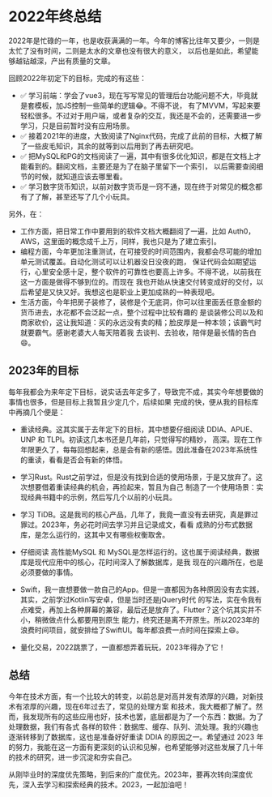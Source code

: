 # 2022年终总结

2022年是忙碌的一年，也是收获满满的一年。今年的博客比往年又要少，一则是太忙了没有时间，二则是太水的文章也没有很大的意义，
以后也是如此，希望能够越钻越深，产出有质量的文章。

回顾2022年初定下的目标，完成的有这些：

- ✅ 学习前端：学会了vue3，现在写写常见的管理后台功能问题不大，毕竟就是套模板，加JS控制一些简单的逻辑😂。不得不说，
有了MVVM，写起来要轻松很多。不过对于用户端，或者复杂的交互，我还是不会的，还需要进一步学习，只是目前暂时没有应用场景。
- ✅ 接着2021年的进度，大致阅读了Nginx代码，完成了此前的目标，大概了解了一些皮毛知识，其余的就等到以后用到了再去研究吧。
- ✅ 把MySQL和PG的文档阅读了一遍，其中有很多优化知识，都是在文档上才能看到的。翻阅文档，主要还是为了在脑子里留下一个索引，
以后需要查阅细节的时候，就知道应该去哪里看。
- ✅ 学习数字货币知识，以前对数字货币是一窍不通，现在终于对常见的概念都有了了解，甚至还写了几个小玩具。

另外，在：

- 工作方面，把日常工作中要用到的软件文档大概翻阅了一遍，比如 Auth0，AWS，这里面的概念成千上万，同样，我也只是为了建立索引。
- 编程方面，今年更加注重测试，在可接受的时间范围内，我都会尽可能的增加单元测试覆盖。自动化测试可以让机器没日没夜的跑，
保证代码会如期望运行，心里安全感十足，整个软件的可靠性也要高上许多。不得不说，以前我在这一方面是做得不够到位的。而现在
我也开始从快速交付转变成好的交付，以后希望是又快又好。我想这也是职业上更加成熟的一种表现吧。
- 生活方面，今年把房子装修了，装修是个无底洞，你可以往里面丢任意金额的货币进去，水花都不会泛起一点，整个过程中比较有趣的
是谈装修公司以及和商家砍价，这让我知道：买的永远没有卖的精；脸皮厚是一种本领；该霸气时就要霸气。感谢老婆大人每天陪着我
去谈判、去验收，陪伴是最长情的告白😄。

## 2023年的目标

每年我都会为来年定下目标，说实话去年定多了，导致完不成，其实今年想要做的事情也很多，但是目标上我暂且少定几个，后续如果
完成的快，便从我的目标库中再摘几个便是：

- 重读经典。这其实属于去年定下的目标，其中想要仔细阅读 DDIA、APUE、UNP 和 TLPI。初读这几本书还是几年前，只觉得写的精妙，
高深。现在工作年限更久了，每每回想起来，总是会有新的感悟。因此准备在2023年系统性的重读，看看是否会有新的体悟。

- 学习Rust。Rust之前学过，但是没有找到合适的使用场景，于是又放弃了。这次想要借着重读经典的机会，再捡起来，暂且为自己
制造了一个使用场景：实现经典书籍中的示例，然后写几个以前的小玩具。

- 学习 TiDB。这是我司的核心产品，几年了，我竟一直没有去研究，真是罪过罪过。2023年，务必花时间去学习并且记录成文，看看
成熟的分布式数据库，是怎么运行的，这其中又有哪些权衡取舍。

- 仔细阅读 高性能MySQL 和 MySQL是怎样运行的。这也属于阅读经典，数据库是现代应用中的核心，花时间深入了解数据库，是我
现在的兴趣所在，也是必须要做的事情。

- Swift，我一直想要做一款自己的App。但是一直都因为各种原因没有去实践，其实，之前学过Kotlin写安卓，但是当时还是jQuery时代
的写法，实在令我有点难受，再加上各种屏幕的兼容，最后还是放弃了。Flutter？这个坑其实并不小，稍微做点什么都要用到原生
能力，终究还是离不开原生。所以2023年的浪费时间项目，就安排给了SwiftUI。每年都浪费一点时间在探索上😄。

- 量化交易，2022跳票了，一直都想弄着玩玩，2023年得办了它！

## 总结

今年在技术方面，有一个比较大的转变，以前总是对高并发有浓厚的兴趣，对新技术有浓厚的兴趣，现在6年过去了，常见的处理方案
和技术，我大概都了解了。然而，我发现所有的这些应用也好，技术也罢，底层都是为了一个东西：数据。为了处理数据，我们有各式
各样的软件：数据库、缓存、队列、流处理。我的兴趣也逐渐转移到了数据库，这也是准备好好重读 DDIA 的原因之一。希望通过
2023 年的努力，我能在这一方面有更深刻的认识和见解，也希望能够对这些发展了几十年的技术的研究，进一步沉淀和夯实自己。

从刚毕业时的深度优先策略，到后来的广度优先。2023年，要再次转向深度优先，深入去学习和探索经典的技术。2023，一起加油吧！
